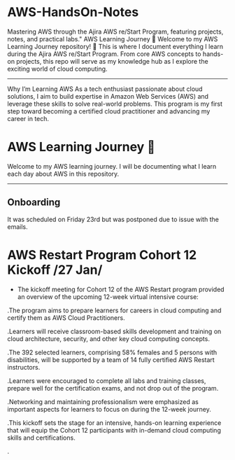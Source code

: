 # AWS-HandsOn-Notes
Mastering AWS through the Ajira AWS re/Start Program, featuring projects, notes, and practical labs."
AWS Learning Journey 🚀
Welcome to my AWS Learning Journey repository! 🌟 This is where I document everything I learn during the Ajira AWS re/Start Program. From core AWS concepts to hands-on projects, this repo will serve as my knowledge hub as I explore the exciting world of cloud computing.

---

Why I’m Learning AWS
As a tech enthusiast passionate about cloud solutions, I aim to build expertise in Amazon Web Services (AWS) and leverage these skills to solve real-world problems. This program is my first step toward becoming a certified cloud practitioner and advancing my career in tech.

# AWS Learning Journey 🚀

Welcome to my AWS learning journey. I will be documenting what I learn each day about AWS in this repository.

---
## Onboarding

It was scheduled on Friday 23rd but was postponed due to issue with the emails.

# AWS Restart Program Cohort 12 Kickoff /27 Jan/
* The kickoff meeting for Cohort 12 of the AWS Restart program provided an overview of the upcoming 12-week virtual intensive course:

.The program aims to prepare learners for careers in cloud computing and certify them as AWS Cloud Practitioners.

.Learners will receive classroom-based skills development and training on cloud architecture, security, and other key cloud computing concepts.

.The 392 selected learners, comprising 58% females and 5 persons with disabilities, will be supported by a team of 14 fully certified AWS Restart instructors.

.Learners were encouraged to complete all labs and training classes, prepare well for the certification exams, and not drop out of the program.

.Networking and maintaining professionalism were emphasized as important aspects for learners to focus on during the 12-week journey.

.This kickoff sets the stage for an intensive, hands-on learning experience that will equip the Cohort 12 participants with in-demand cloud computing skills and certifications.

.
